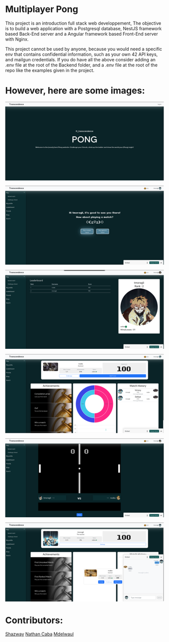 # Multiplayer Pong

This project is an introduction full stack web developpement,
The objective is to build a web application with a Postgresql database, NestJS framework based Back-End server and a Angular framework based Front-End server with Nginx.

This project cannot be used by anyone, because you would need a specific env that contains confidential information, such as your own 42 API keys, and mailgun credentials.
If you do have all the above consider adding an .env file at the root of the Backend folder, and a .env file at the root of the repo like the examples given in the project.

# However, here are some images:

![glassdoor](Frontend/src/assets/screenshots/glassdoor.png)

![homepage](Frontend/src/assets/screenshots/homepage.png)

![leaderboard](Frontend/src/assets/screenshots/leaderboard.png)

![otherProfile](Frontend/src/assets/screenshots/otherProfile.png)

![pongbegin](Frontend/src/assets/screenshots/pongbegin.png)

![profilewithchat](Frontend/src/assets/screenshots/profilewithchat.png)

# Contributors:
[Shazway](https://github.com/Shazway)
[Nathan Caba](https://github.com/NeoWaffleSpy)
[Mdelwaul]()
